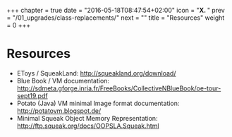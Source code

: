 +++
chapter = true
date = "2016-05-18T08:47:54+02:00"
icon = "<b>X. </b>"
prev = "/01_upgrades/class-replacements/"
next = ""
title = "Resources"
weight = 0
+++

# Resources

* EToys / SqueakLand: http://squeakland.org/download/
* Blue Book / VM documentation: http://sdmeta.gforge.inria.fr/FreeBooks/CollectiveNBlueBook/oe-tour-sept19.pdf
* Potato (Java) VM minimal Image format documentation: http://potatovm.blogspot.de/
* Minimal Squeak Object Memory Representation: http://ftp.squeak.org/docs/OOPSLA.Squeak.html
